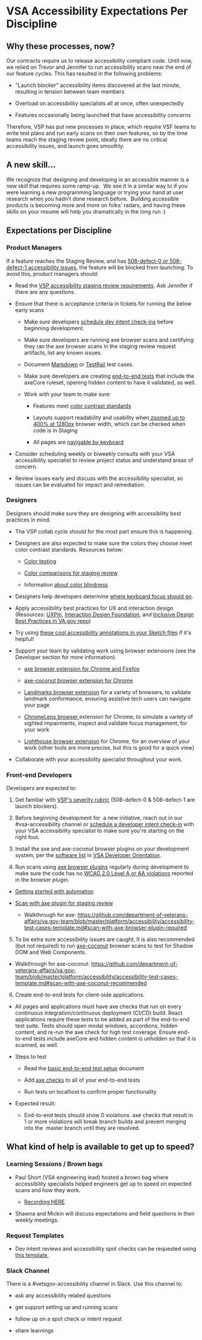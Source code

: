VSA Accessibility Expectations Per Discipline
==============================

Why these processes, now?
-------------------------

Our contracts require us to release accessibility compliant code. Until now, we relied on Trevor and Jennifer to run accessibility scans near the end of our feature cycles. This has resulted in the following problems:

-   "Launch blocker" accessibility items discovered at the last minute, resulting in tension between team members

-   Overload on accessibility specialists all at once, often unexpectedly

-   Features occasionally being launched that have accessibility concerns

Therefore, VSP has put new processes in place, which require VSF teams to write test plans and run early scans on their own features, so by the time teams reach the staging review point, ideally there are no critical accessibility issues, and launch goes smoothly. 

A new skill...
------------

We recognize that designing and developing in an accessible manner is a new skill that requires some ramp-up.  We see it in a similar way to if you were learning a new programming language or trying your hand at user research when you hadn't done research before.  Building accessible products is becoming more and more on folks' radars, and having these skills on your resume will help you dramatically in the long run :)

Expectations per Discipline
---------------------------

### Product Managers

If a feature reaches the Staging Review, and has [508-defect-0 or 508-defect-1 accessibility issues](https://github.com/department-of-veterans-affairs/va.gov-team/blob/master/platform/accessibility/guidance/defect-severity-rubric.md), the feature will be blocked from launching. To avoid this, product managers should:

* Read the [VSP accessibility staging review requirements](https://github.com/department-of-veterans-affairs/va.gov-team/blob/master/platform/accessibility/guidance/staging-review-processes.md). Ask Jennifer if there are any questions.

* Ensure that there is acceptance criteria in tickets for running the below early scans

   * Make sure developers [schedule dev intent check-ins](https://github.com/department-of-veterans-affairs/va.gov-team/blob/master/teams/vsa/accessibility/vsa-accessibility-review-process.md#development-intent-review) before beginning development.

   * Make sure developers are running axe browser scans and certifying they ran the axe browser scans in the staging review request artifacts, list any known issues.

   * Document [Markdown](https://github.com/department-of-veterans-affairs/va.gov-team/blob/master/platform/accessibility/accessibility-test-cases-template.md) or [TestRail](https://dsvavsp.testrail.io/index.php?/projects/overview/13) test cases.

   * Make sure developers are creating [end-to-end tests](https://github.com/department-of-veterans-affairs/va.gov-team/tree/master/platform/quality-assurance/e2e-testing) that include the axeCore ruleset, opening hidden content to have it validated, as well.

   * Work with your team to make sure:

      * Features meet [color contrast standards](https://github.com/department-of-veterans-affairs/va.gov-team/blob/master/platform/accessibility/accessibility-test-cases-template.md#color-comparisons-required)

      * Layouts support readability and usability when[ zoomed up to 400% at 1280px](https://github.com/department-of-veterans-affairs/va.gov-team/blob/master/platform/accessibility/508-accessibility-best-practices.md#zoom-to-400) browser width, which can be checked when code is in Staging

      * All pages are [navigable by keyboard](https://github.com/department-of-veterans-affairs/va.gov-team/blob/master/platform/accessibility/accessibility-test-cases-template.md#keyboard-navigation-required) 

* Consider scheduling weekly or biweekly consults with your VSA accessibility specialist to review project status and understand areas of concern.

* Review issues early and discuss with the accessibility specialist, so issues can be evaluated for impact and remediation. 

### Designers

Designers should make sure they are designing with accessibility best practices in mind. 

* The VSP collab cycle should for the most part ensure this is happening.

* Designers are also expected to make sure the colors they choose meet color contrast standards. Resources below: 

   * [Color testing](https://github.com/department-of-veterans-affairs/va.gov-team/blob/master/platform/accessibility/508-accessibility-best-practices.md#color-tests)

   * [Color comparisons for staging review](https://github.com/department-of-veterans-affairs/va.gov-team/blob/master/platform/accessibility/accessibility-test-cases-template.md#color-comparisons-required)

   * Information [about color blindness](https://github.com/department-of-veterans-affairs/va.gov-team/blob/master/platform/accessibility/508-accessibility-best-practices.md#colorblindness)

* Designers help developers determine [where keyboard focus should go](https://github.com/department-of-veterans-affairs/va.gov-team/blob/master/platform/accessibility/508-accessibility-best-practices.md#keyboard-navigation).

* Apply accessibility best practices for UX and interaction design (Resources: [UXPin](https://www.uxpin.com/studio/blog/8-website-accessibility-best-practices-to-improve-ux/), [Interaction Design Foundation](https://www.interaction-design.org/literature/article/accessibility-usability-for-all), and [Inclusive Design Best Practices in VA.gov repo](https://github.com/department-of-veterans-affairs/va.gov-team/blob/master/teams/vsa/accessibility/inclusive-design-guidelines.md))

* Try using [these cool accessibility annotations in your Sketch files](https://www.sketchappsources.com/resource/download-3929.html) if it's helpful!

* Support your team by validating work using browser extensions (see the Developer section for more information).

   * [axe browser extension for Chrome and Firefox](https://www.deque.com/axe/axe-for-web/)

   * [axe-coconut browser extension for Chrome](https://www.deque.com/axe/axe-for-web/early-release/)

   * [Landmarks browser extension](http://matatk.agrip.org.uk/landmarks/) for a variety of browsers, to validate landmark conformance, ensuring assistive tech users can navigate your page

   * [ChromeLens browser ](https://chrome.google.com/webstore/detail/chromelens/idikgljglpfilbhaboonnpnnincjhjkd?hl=en)extension for Chrome, to simulate a variety of sighted impairments, inspect and validate focus management, for your work

   * [Lighthouse browser extension](https://chrome.google.com/webstore/detail/lighthouse/blipmdconlkpinefehnmjammfjpmpbjk?hl=en) for Chrome, for an overview of your work (other tools are more precise, but this is good for a quick view)

* Collaborate with your accessibility specialist throughout your work.

### Front-end Developers

Developers are expected to:

1.  Get familiar with [VSP's severity rubric](https://github.com/department-of-veterans-affairs/va.gov-team/blob/master/platform/accessibility/guidance/defect-severity-rubric.md) (508-defect-0 & 508-defect-1 are launch blockers).

2.  Before beginning development for  a new initiative, reach out in our #vsa-accessibility channel or [schedule a developer intent check-in](https://github.com/department-of-veterans-affairs/va.gov-team/blob/master/teams/vsa/accessibility/vsa-accessibility-review-process.md#development-intent-review) with your VSA accessibility specialist to make sure you're starting on the right foot.

3.  Install the axe and axe-coconut browser plugins on your development system, per the [software list](https://github.com/department-of-veterans-affairs/va.gov-team/blob/master/teams/vsa/onboarding/VSA%20Technical%20Orientation.md#software-list) in [VSA Developer Orientation](https://github.com/department-of-veterans-affairs/va.gov-team/blob/master/teams/vsa/onboarding/VSA%20Technical%20Orientation.md).

4.  Run scans using [axe browser plugins](https://deque.com/axe) regularly during development to make sure the code has no [WCAG 2.0 Level A or AA violations](https://github.com/dequelabs/axe-core/blob/develop/doc/rule-descriptions.md#wcag-20-level-a--aa-rules) reported in the browser plugin.

   * [Getting started with automation](https://github.com/department-of-veterans-affairs/va.gov-team/blob/master/platform/accessibility/508-accessibility-best-practices.md#getting-started-with-automation)

   * [Scan with axe plugin for staging review](https://github.com/department-of-veterans-affairs/va.gov-team/blob/master/platform/accessibility/accessibility-test-cases-template.md#scan-with-axe-browser-plugin-required)

      * Walkthrough for axe: <https://github.com/department-of-veterans-affairs/va.gov-team/blob/master/platform/accessibility/accessibility-test-cases-template.md#scan-with-axe-browser-plugin-required>

5.  To be extra sure accessibility issues are caught, It is also recommended (but not required) to run [axe-coconut](https://www.deque.com/blog/test-leading-edge-accessibility-axe-coconut-axe-core-3-0/) browser scans to test for Shadow DOM and Web Components.

   * Walkthrough for axe-coconut: <https://github.com/department-of-veterans-affairs/va.gov-team/blob/master/platform/accessibility/accessibility-test-cases-template.md#scan-with-axe-coconut-recommended>

6.  Create end-to-end tests for client-side applications.  

   * All pages and applications must have axe checks that run on every continuous integration/continuous deployment (CI/CD) build. React applications require these tests to be added as part of the end-to-end test suite. Tests should open modal windows, accordions, hidden content, and re-run the axe check for high test coverage. Ensure end-to-end tests include axeCore and hidden content is unhidden so that it is scanned, as well.

   * Steps to test

      * Read the [basic end-to-end test setup](https://github.com/department-of-veterans-affairs/va.gov-team/tree/master/platform/quality-assurance/e2e-testing) document

      * Add [axe checks](https://github.com/department-of-veterans-affairs/vets-website/blob/master/src/platform/testing/e2e/nightwatch-commands/axeCheck.js) to all of your end-to-end tests

      * Run tests on  localhost  to confirm proper functionality

   * Expected result:

      * End-to-end tests should show 0 violations. axe checks that result in 1 or more violations will break branch builds and prevent merging into the  master  branch until they are resolved.

What kind of help is available to get up to speed?
--------------------------------------------------

### Learning Sessions / Brown bags

* Paul Short (VSA engineering lead) hosted a brown bag where accessibility specialists helped engineers get up to speed on expected scans and how they work. 

   * [Recording HERE](https://docs.google.com/document/d/1Eh3ImnVwfrioKhR62Xn-B3oTJyL1Cp-MJHSwHMttFGQ/edit#)

* Shawna and Mickin will discuss expectations and field questions in their weekly meetings.

### Request Templates

-   Dev intent reviews and accessibility spot checks can be requested using [this template ](https://github.com/department-of-veterans-affairs/va.gov-team/blob/master/teams/vsa/accessibility/vsa-accessibility-review-process.md#development-reviews)

### Slack Channel

There is a #vetsgov-accessibility channel in Slack. Use this channel to:

-   ask any accessibility related questions

-   get support setting up and running scans

-   follow up on a spot check or intent request

-   share learnings
